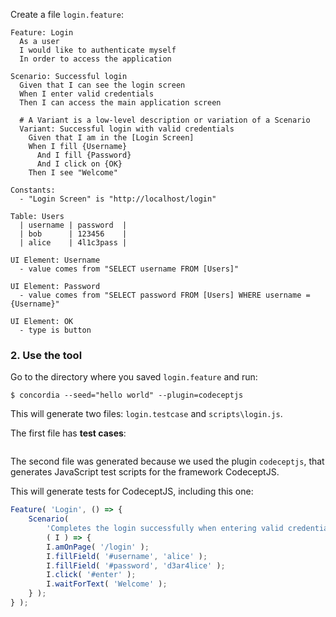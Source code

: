 Create a file `login.feature`:

```gherkin
Feature: Login
  As a user
  I would like to authenticate myself
  In order to access the application

Scenario: Successful login
  Given that I can see the login screen
  When I enter valid credentials
  Then I can access the main application screen

  # A Variant is a low-level description or variation of a Scenario
  Variant: Successful login with valid credentials
    Given that I am in the [Login Screen]
    When I fill {Username}
      And I fill {Password}
      And I click on {OK}
    Then I see "Welcome"

Constants:
  - "Login Screen" is "http://localhost/login"

Table: Users
  | username | password  |
  | bob      | 123456    |
  | alice    | 4l1c3pass |

UI Element: Username
  - value comes from "SELECT username FROM [Users]"

UI Element: Password
  - value comes from "SELECT password FROM [Users] WHERE username = {Username}"

UI Element: OK
  - type is button
```

### 2. Use the tool

Go to the directory where you saved `login.feature` and run:

```console
$ concordia --seed="hello world" --plugin=codeceptjs
```

This will generate two files: `login.testcase` and `scripts\login.js`.

The first file has **test cases**:

```concordia
```

The second file was generated because we used the plugin `codeceptjs`, that
generates JavaScript test scripts for the framework CodeceptJS.

This will generate tests for CodeceptJS, including this one:

```javascript
Feature( 'Login', () => {
    Scenario(
        'Completes the login successfully when entering valid credentials',
        ( I ) => {
        I.amOnPage( '/login' );
        I.fillField( '#username', 'alice' );
        I.fillField( '#password', 'd3ar4lice' );
        I.click( '#enter' );
        I.waitForText( 'Welcome' );
    } );
} );
```
